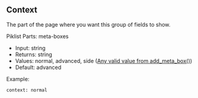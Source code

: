 ## Context

The part of the page where you want this group of fields to show.

Piklist Parts: meta-boxes

* Input:  string
* Returns:  string
* Values:  normal, advanced, side ([Any valid value from add_meta_box()](https://developer.wordpress.org/reference/functions/add_meta_box/))
* Default:  advanced

Example:

```
context: normal
```
